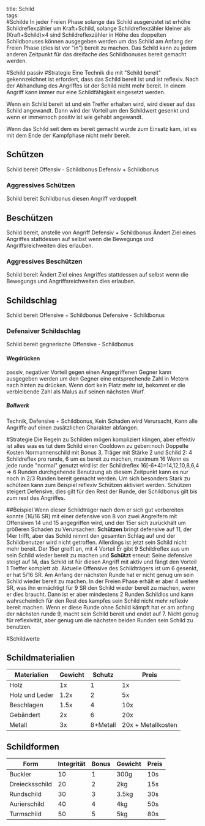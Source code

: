 title: Schild  
tags:   
#Schilde
In jeder Freien Phase solange das Schild ausgerüstet ist erhöhe Schildreflexzähler um Kraft+Schild, solange Schildreflexzähler kleiner als (Kraft+Schild)&times;4 sind
Schildreflexzähler in Höhe des doppelten Schildbonuses können ausgegeben werden um das Schild am Anfang der Freien Phase (dies ist vor "in") bereit zu machen. Das Schild kann zu jedem anderen Zeitpunkt für das dreifache des Schildbonuses bereit gemacht werden.

#Schild 
passiv
#Strategie
Eine Technik die mit "Schild bereit" gekennzeichnet ist erfordert, dass das Schild bereit ist und ist reflexiv. Nach der Abhandlung des Angriffes ist der Schild nicht mehr bereit.
In einem Angriff kann immer nur eine Schildfähigkeit eingesetzt werden.

Wenn ein Schild bereit ist und ein Treffer erhalten wird, wird dieser auf das Schild angewandt. Dann wird der Vorteil um den Schildwert gesenkt und wenn er immernoch positiv ist wie gehabt angewandt. 

Wenn das Schild seit dem es bereit gemacht wurde zum Einsatz kam, ist es mit dem Ende der Kampfphase nicht mehr bereit.

## Schützen
Schild bereit
Offensiv - Schildbonus
Defensiv + Schildbonus

### Aggressives Schützen
Schild bereit
Schildbonus diesen Angriff verdoppelt

## Beschützen
Schild bereit, anstelle von Angriff
Defensiv + Schildbonus
Ändert Ziel eines Angriffes stattdessen auf selbst wenn die Bewegungs und Angriffsreichweiten dies erlauben.

### Aggressives Beschützen
Schild bereit
Ändert Ziel eines Angriffes stattdessen auf selbst wenn die Bewegungs und Angriffsreichweiten dies erlauben.

## Schildschlag
Schild bereit
Offensive + Schildbonus
Defensive - Schildbonus

### Defensiver Schildschlag 
Schild bereit
gegnerische Offensive - Schildbonus


#### Wegdrücken
passiv, negativer Vorteil gegen einen Angegriffenen Gegner kann ausgegeben werden um den Gegner eine entsprechende Zahl in Metern nach hinten zu drücken. Wenn dort kein Platz mehr ist, bekommt er die verbleibende Zahl als Malus auf seinen nächsten Wurf.
##### Bollwerk
Technik, Defensive + Schildbonus, Kein Schaden wird Verursacht, Kann alle Angriffe auf einen zusätzlichen Charakter abfangen.


#Strategie
Die Regeln zu Schilden mögen kompliziert klingen, aber effektiv ist alles was es tut dem Schild einen Cooldown zu geben:noch Doppelte Kosten 
Normannenschild mit Bonus 3, Träger mit Stärke 2 und Schild 2:
4 Schildreflex pro runde, 6 um es bereit zu machen, maximum 16
Wenn es jede runde "normal" genutzt wird ist der Schildreflex
16[-6+4]=14,12,10,8,6,4 => 6 Runden durchgehende Benutzung
ab diesem Zeitpunkt kann es nur noch in 2/3 Runden bereit gemacht werden.
Um sich besonders Stark zu schützen kann zum Beispiel reflexiv Schützen aktiviert werden.
Schützen steigert Defensive, dies gilt für den Rest der Runde, der Schildbonus gilt bis zum rest des Angriffes.

##Beispiel
Wenn dieser Schildträger nach dem er sich gut vorbereiten konnte (16/16 SR) mit einer defensive von 8 von zwei Angreifern mit Offensiven 14 und 15 angegriffen wird, und der 15er sich zurückhält um größeren Schaden zu Verursachen:
**Schützen**
bringt defensive auf 11, der 14er trifft, aber das Schild nimmt den gesamten Schlag auf und der Schildbenutzer wird nicht getroffen. Allerdings ist jetzt sein Schild nicht mehr bereit. 
Der 15er greift an, mit 4 Vorteil
Er gibt 9 Schildreflex aus um sein Schild wieder bereit zu machen und **Schützt** erneut: Seine defensive steigt auf 14, das Schild ist für diesen Angriff mit aktiv und fängt den Vorteil 1 Treffer komplett ab.
Aktuelle Offensive des Schildträgers ist um 6 gesenkt, er hat 5/16 SR.
Am Anfang der nächsten Runde hat er nicht genug um sein Schild wieder bereit zu machen. In der Freien Phase erhält er aber 4 weitere SR, was ihn ermächtigt für 9 SR den Schild wieder bereit zu machen, wenn er dies braucht. Dann ist er aber mindestens 2 Runden Schildlos und kann wahrscheinlich für den Rest des kampfes sein Schild nicht mehr reflexiv bereit machen. 
Wenn er diese Runde ohne Schild kämpft hat er am anfang der nächsten runde 9, macht sein Schild bereit und endet auf 7. Nicht genug für reflexivität, aber genug um die nächsten beiden Runden sein Schild zu benutzen.

#Schildwerte
## Schildmaterialien
| Materialien    | Gewicht | Schutz   | Preis |
|----------------|---------|----------|-------|
| Holz           | 1x      | 1        | 1x    |
| Holz und Leder | 1.2x    | 2        | 5x    |
| Beschlagen     | 1.5x    | 4        | 10x   |
| Gebändert      | 2x      | 6        | 20x   |
| Metall         | 3x      | 8+Metall | 20x + Metallkosten |

## Schildformen
| Form           | Integrität | Bonus | Gewicht | Preis |
|----------------|------------|-------|---------|-------|
| Buckler        | 10         | 1     |  300g   |  10s  |
| Dreiecksschild | 20         | 2     |  2kg    |  15s  |
| Rundschild     | 30         | 3     |  3.5kg  |  30s  |
| Aurierschild   | 40         | 4     |  4kg    |  50s  |
| Turmschild     | 50         | 5     |  5kg    |  80s  |


